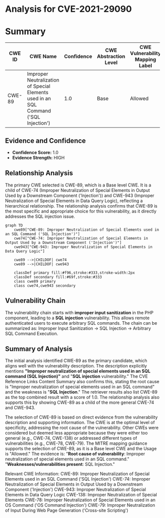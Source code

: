 # Analysis for CVE-2021-29090

# Summary
| CWE ID | CWE Name | Confidence | CWE Abstraction Level | CWE Vulnerability Mapping Label | CWE-Vulnerability Mapping Notes |
|---|---|---|---|---|---|
| CWE-89 | Improper Neutralization of Special Elements used in an SQL Command ('SQL Injection') | 1.0 | Base | Allowed | Primary CWE |

## Evidence and Confidence

*   **Confidence Score:** 1.0
*   **Evidence Strength:** HIGH

## Relationship Analysis
The primary CWE selected is CWE-89, which is a Base level CWE. It is a child of CWE-74 (Improper Neutralization of Special Elements in Output Used by a Downstream Component ('Injection')) and CWE-943 (Improper Neutralization of Special Elements in Data Query Logic), reflecting a hierarchical relationship. The relationship analysis confirms that CWE-89 is the most specific and appropriate choice for this vulnerability, as it directly addresses the SQL injection issue.

```mermaid
graph TD
    cwe89["CWE-89: Improper Neutralization of Special Elements used in an SQL Command ('SQL Injection')"]
    cwe74["CWE-74: Improper Neutralization of Special Elements in Output Used by a Downstream Component ('Injection')"]
    cwe943["CWE-943: Improper Neutralization of Special Elements in Data Query Logic"]
    
    cwe89 -->|CHILDOF| cwe74
    cwe89 -->|CHILDOF| cwe943
    
    classDef primary fill:#f96,stroke:#333,stroke-width:2px
    classDef secondary fill:#69f,stroke:#333
    class cwe89 primary
    class cwe74,cwe943 secondary
```

## Vulnerability Chain
The vulnerability chain starts with **improper input sanitization** in the PHP component, leading to a **SQL injection** vulnerability. This allows remote authenticated users to execute arbitrary SQL commands. The chain can be summarized as: Improper Input Sanitization -> SQL Injection -> Arbitrary SQL Command Execution.

## Summary of Analysis
The initial analysis identified CWE-89 as the primary candidate, which aligns well with the vulnerability description. The description explicitly mentions **"Improper neutralization of special elements used in an SQL command (SQL Injection)"** and "**SQL injection** vulnerability." The CVE Reference Links Content Summary also confirms this, stating the root cause is "Improper neutralization of special elements used in an SQL command" and the weakness is "**SQL Injection**." The retriever results also list CWE-89 as the top combined result with a score of 1.0. The relationship analysis also supports this by showing CWE-89 as a child of the more general CWE-74 and CWE-943.

The selection of CWE-89 is based on direct evidence from the vulnerability description and supporting information. The CWE is at the optimal level of specificity, addressing the root cause of the vulnerability. Other CWEs were considered but deemed less appropriate because they were either too general (e.g., CWE-74, CWE-138) or addressed different types of vulnerabilities (e.g., CWE-78, CWE-79). The MITRE mapping guidance supports the selection of CWE-89, as it is a Base level CWE and the Usage is "Allowed."
The evidence is: "**Root cause of vulnerability**: Improper neutralization of special elements used in an SQL command."
"**Weaknesses/vulnerabilities present**: SQL Injection."

Relevant CWE Information:
CWE-89: Improper Neutralization of Special Elements used in an SQL Command ('SQL Injection')
CWE-74: Improper Neutralization of Special Elements in Output Used by a Downstream Component ('Injection')
CWE-943: Improper Neutralization of Special Elements in Data Query Logic
CWE-138: Improper Neutralization of Special Elements
CWE-78: Improper Neutralization of Special Elements used in an OS Command ('OS Command Injection')
CWE-79: Improper Neutralization of Input During Web Page Generation ('Cross-site Scripting')